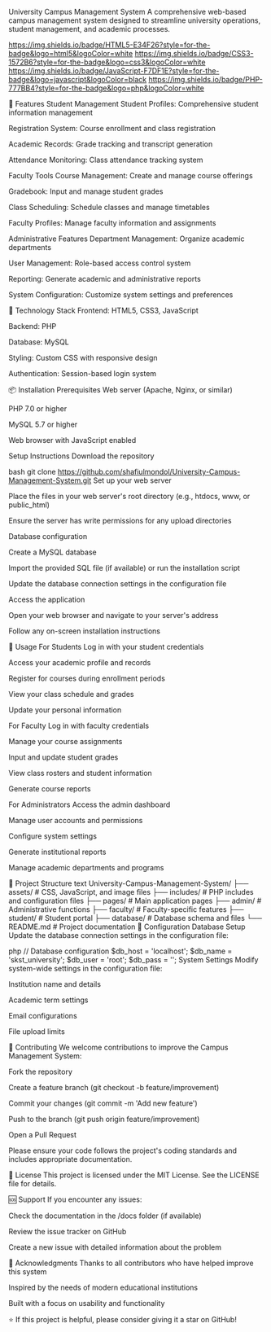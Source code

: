University Campus Management System
A comprehensive web-based campus management system designed to streamline university operations, student management, and academic processes.

https://img.shields.io/badge/HTML5-E34F26?style=for-the-badge&logo=html5&logoColor=white
https://img.shields.io/badge/CSS3-1572B6?style=for-the-badge&logo=css3&logoColor=white
https://img.shields.io/badge/JavaScript-F7DF1E?style=for-the-badge&logo=javascript&logoColor=black
https://img.shields.io/badge/PHP-777BB4?style=for-the-badge&logo=php&logoColor=white

🌟 Features
Student Management
Student Profiles: Comprehensive student information management

Registration System: Course enrollment and class registration

Academic Records: Grade tracking and transcript generation

Attendance Monitoring: Class attendance tracking system

Faculty Tools
Course Management: Create and manage course offerings

Gradebook: Input and manage student grades

Class Scheduling: Schedule classes and manage timetables

Faculty Profiles: Manage faculty information and assignments

Administrative Features
Department Management: Organize academic departments

User Management: Role-based access control system

Reporting: Generate academic and administrative reports

System Configuration: Customize system settings and preferences

🚀 Technology Stack
Frontend: HTML5, CSS3, JavaScript

Backend: PHP

Database: MySQL

Styling: Custom CSS with responsive design

Authentication: Session-based login system

📦 Installation
Prerequisites
Web server (Apache, Nginx, or similar)

PHP 7.0 or higher

MySQL 5.7 or higher

Web browser with JavaScript enabled

Setup Instructions
Download the repository

bash
git clone https://github.com/shafiulmondol/University-Campus-Management-System.git
Set up your web server

Place the files in your web server's root directory (e.g., htdocs, www, or public_html)

Ensure the server has write permissions for any upload directories

Database configuration

Create a MySQL database

Import the provided SQL file (if available) or run the installation script

Update the database connection settings in the configuration file

Access the application

Open your web browser and navigate to your server's address

Follow any on-screen installation instructions

🎯 Usage
For Students
Log in with your student credentials

Access your academic profile and records

Register for courses during enrollment periods

View your class schedule and grades

Update your personal information

For Faculty
Log in with faculty credentials

Manage your course assignments

Input and update student grades

View class rosters and student information

Generate course reports

For Administrators
Access the admin dashboard

Manage user accounts and permissions

Configure system settings

Generate institutional reports

Manage academic departments and programs

📁 Project Structure
text
University-Campus-Management-System/
├── assets/            # CSS, JavaScript, and image files
├── includes/          # PHP includes and configuration files
├── pages/             # Main application pages
├── admin/             # Administrative functions
├── faculty/           # Faculty-specific features
├── student/           # Student portal
├── database/          # Database schema and files
└── README.md          # Project documentation
🔧 Configuration
Database Setup
Update the database connection settings in the configuration file:

php
// Database configuration
$db_host = 'localhost';
$db_name = 'skst_university';
$db_user = 'root';
$db_pass = '';
System Settings
Modify system-wide settings in the configuration file:

Institution name and details

Academic term settings

Email configurations

File upload limits

🤝 Contributing
We welcome contributions to improve the Campus Management System:

Fork the repository

Create a feature branch (git checkout -b feature/improvement)

Commit your changes (git commit -m 'Add new feature')

Push to the branch (git push origin feature/improvement)

Open a Pull Request

Please ensure your code follows the project's coding standards and includes appropriate documentation.

📝 License
This project is licensed under the MIT License. See the LICENSE file for details.

🆘 Support
If you encounter any issues:

Check the documentation in the /docs folder (if available)

Review the issue tracker on GitHub

Create a new issue with detailed information about the problem

🙏 Acknowledgments
Thanks to all contributors who have helped improve this system

Inspired by the needs of modern educational institutions

Built with a focus on usability and functionality

⭐ If this project is helpful, please consider giving it a star on GitHub!
